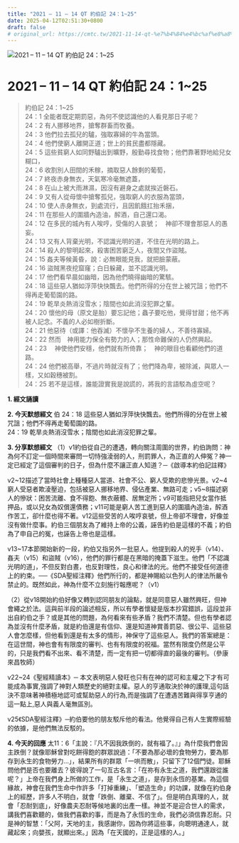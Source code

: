 ```yaml
---
title: "2021 – 11 – 14 QT 約伯記 24：1~25"
date: 2025-04-12T02:51:30+0800
draft: false
# original_url: https://cmtc.tw/2021-11-14-qt-%e7%b4%84%e4%bc%af%e8%a8%98-24%ef%bc%9a125
---
```


![2021 – 11 – 14 QT 約伯記 24：1\~25](/images/qt.jpg   "2021 – 11 – 14 QT 約伯記 24：1\~25")

# 2021 – 11 – 14 QT 約伯記 24：1\~25

> 約伯記 24：1\~25  
> 24：1 全能者既定期罰惡，為何不使認識他的人看見那日子呢？  
> 24：2 有人挪移地界，搶奪群畜而牧養。  
> 24：3 他們拉去孤兒的驢，強取寡婦的牛為當頭。  
> 24：4 他們使窮人離開正道；世上的貧民盡都隱藏。  
> 24：5 這些貧窮人如同野驢出到曠野，殷勤尋找食物；他們靠著野地給兒女糊口，  
> 24：6 收割別人田間的禾稼，摘取惡人餘剩的葡萄，  
> 24：7 終夜赤身無衣，天氣寒冷毫無遮蓋，  
> 24：8 在山上被大雨淋濕，因沒有避身之處就挨近磐石。  
> 24：9 又有人從母懷中搶奪孤兒，強取窮人的衣服為當頭，  
> 24：10 使人赤身無衣，到處流行，且因飢餓扛抬禾捆，  
> 24：11 在那些人的圍牆內造油，醡酒，自己還口渴。  
> 24：12 在多民的城內有人唉哼，受傷的人哀號；　神卻不理會那惡人的愚妄。  
> 24：13 又有人背棄光明，不認識光明的道，不住在光明的路上。  
> 24：14 殺人的黎明起來，殺害困苦窮乏人，夜間又作盜賊。  
> 24：15 姦夫等候黃昏，說：必無眼能見我，就把臉蒙蔽。  
> 24：16 盜賊黑夜挖窟窿；白日躲藏，並不認識光明。  
> 24：17 他們看早晨如幽暗，因為他們曉得幽暗的驚駭。  
> 24：18 這些惡人猶如浮萍快快飄去。他們所得的分在世上被咒詛；他們不得再走葡萄園的路。  
> 24：19 乾旱炎熱消沒雪水；陰間也如此消沒犯罪之輩。  
> 24：20 懷他的母（原文是胎）要忘記他；蟲子要吃他，覺得甘甜；他不再被人記念。不義的人必如樹折斷。  
> 24：21 他惡待（或譯：他吞滅）不懷孕不生養的婦人，不善待寡婦。  
> 24：22 然而　神用能力保全有勢力的人；那性命難保的人仍然興起。  
> 24：23 　神使他們安穩，他們就有所倚靠；　神的眼目也看顧他們的道路。  
> 24：24 他們被高舉，不過片時就沒有了；他們降為卑，被除滅，與眾人一樣，又如穀穗被割。  
> 24：25 若不是這樣，誰能證實我是說謊的，將我的言語駁為虛空呢？

**1. 經文誦讀**

**2.  今天默想經文**
伯 24：18 這些惡人猶如浮萍快快飄去。他們所得的分在世上被咒詛；他們不得再走葡萄園的路。  
24：19 乾旱炎熱消沒雪水；陰間也如此消沒犯罪之輩。

**3. 分享默想經文**
（1）v1約伯從自己的遭遇，轉向關注周圍的世界，約伯詢問：神為何不訂定一個時間來審問一切恃強淩弱的人，刑罰罪人，為正直的人伸冤？神一定已經定了這個審判的日子，但為什麼不讓正直人知道？─《啟導本約伯記註釋》

v2\~12描述了當時社會上種種惡人當道、社會不公、窮人受欺的悲慘光景。v2\~4窮人受惡者欺淩壓迫，包括被惡人挪移地界、侵佔產業、無路可走；v5\~8描述窮人的慘狀：困苦流離、食不得飽、無衣蔽體、居無定所；v9可能指把兒女當作抵押品，或以兒女為奴償還債務；v11可能是窮人苦工進到惡人的圍牆內造油，醡酒作苦工，卻什麼也得不著。v12這些受苦的人唉哼哀號，但上帝卻不理會，好像並沒有做什麼事。約伯三個朋友為了維持上帝的公義，誣告約伯是這樣的不義；約伯為了申自己的冤，也誣告上帝也是這樣。

v13\~17本節開始新的一段，約伯又指另外一批惡人。他提到殺人的兇手（v14）、姦夫（v15）和盜賊（v16），他們的罪行都是在黑暗的掩蓋下滋生。他們「不認識光明的道」，不但反對白晝，也反對理性，良心和律法的光。他們不接受任何道德上的約束。──《SDA聖經注釋》他們所行的，都是神賜給以色列人的律法所嚴令禁止的。既然如此，神為什麼不立刻施行報應呢？（v1）

（2）從v18開始約伯好像又轉到認同朋友的論點，就是同意惡人雖然興旺，但神會繩之於法。這與前半段的論述相反，所以有學者懷疑是版本抄寫錯誤，這段並非出自約伯之手？或是其他的問題，為何看來有些矛盾？我們不清楚。但也有學者認為並沒有什麼矛盾，就是約伯還是有信仰、還是知道神賞善罰惡、很公平、這些惡人會怎麼樣，但他看到還是有太多的情形，神保守了這些惡人。我們的答案總是：在這世間，神也會有有限度的審判、也有有限度的祝福。當然有限度仍然是公平的，只是我們看不出來、看不清楚，而一定有把一切都得直的最後的審判。（參康來昌牧師）

v22\~24《聖經精讀本》─ 本文表明惡人發旺也只有在神的認可和主權之下才有可能成為事實,強調了神對人類歷史的絕對主權。惡人的亨通取決於神的護理,這句話決不意味著神積極地認可或幫助惡人的行為,而是強調了在遭遇苦難與得享亨通的這一點上,惡人與義人毫無區別。

v25《SDA聖經注釋》─約伯要他的朋友駁斥他的看法。他覺得自己有人生實際經驗的依據，是他們無法反駁的。

**4. 今天的回應**
太11：6「主說：『凡不因我跌倒的，就有福了。』」為什麼我們會因主跌倒？就像耶穌曾對吃餅得飽的群眾說過：「不要為那必壞的食物勞力，要為那存到永生的食物勞力…」，結果所有的群眾「一哄而散」，只留下了12個門徒。耶穌問他們是否也要離去？彼得說了一句亙古名言：「在祢有永生之道，我們還跟從誰呢？」上帝在我們身上所做的工作，是「永生之道」，是存到永恆的基業。為這個緣故，神會在我們生命中作許多「打掉重練」、「塑造生命」的功課，就像在約伯身上的經歷，許多人不明白，就會「跌倒、離棄、不信了」。但是明白真理的人，就會「忍耐到底」，好像農夫忍耐等候地裏的出產一樣。神並不是迎合世人的需求，講我們喜歡聽的，做我們喜歡的事，而是為了永恆的生命，我們必須信靠忍耐。只是神的智慧：「父阿，天地的主，我感謝你，因為你將這些事，向聰明通達人，就藏起來；向嬰孩，就顯出來。」因為「在天國的，正是這樣的人。」
